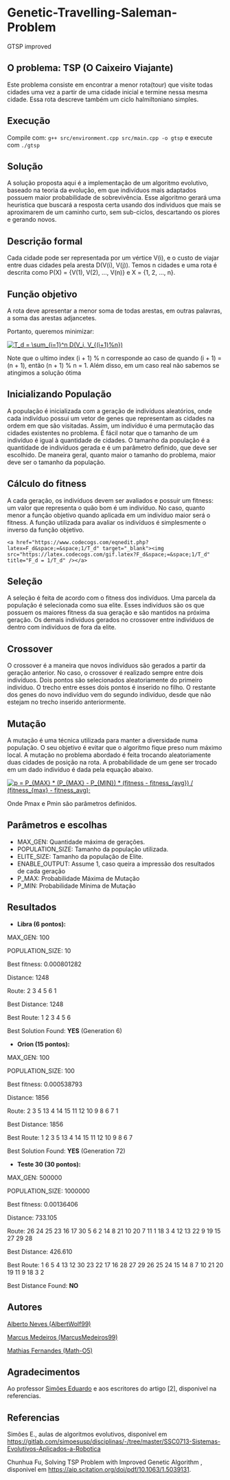 # Genetic-Travelling-Saleman-Problem
GTSP improved

## O problema: TSP (O Caixeiro Viajante)
Este problema consiste em encontrar a menor rota(tour) que visite todas cidades uma vez a partir de uma cidade inicial e termine nessa mesma cidade. Essa rota descreve também um ciclo halmiltoniano simples. 

## Execução

Compile com: ```g++ src/environment.cpp src/main.cpp -o gtsp``` e execute com ```./gtsp```

## Solução
A solução proposta aqui é a implementação de um algoritmo evolutivo, baseado na teoria da evolução, em que indivíduos mais adaptados possuem maior probabilidade de sobrevivência. Esse algoritmo gerará uma heuristica que buscará a resposta certa usando dos individuos que mais se aproximarem de um caminho curto, sem sub-ciclos, descartando os piores e gerando novos.  

## Descrição formal
Cada cidade pode ser representada por um vértice V(i), e o custo de viajar entre duas cidades pela aresta D(V(i), V(j)). Temos n cidades e uma rota é descrita como P(X) = {V(1), V(2), ..., V(n)} e X = {1, 2, ..., n}. 

## Função objetivo
A rota deve apresentar a menor soma de todas arestas, em outras palavras, a  soma das arestas adjancetes.

Portanto, queremos minimizar: 

<a href="https://www.codecogs.com/eqnedit.php?latex=T_d&space;=&space;\sum_{i=1}^n&space;D(V_i,&space;V_{(i&plus;1)%n})" target="_blank"><img src="https://latex.codecogs.com/gif.latex?T_d&space;=&space;\sum_{i=1}^n&space;D(V_i,&space;V_{(i&plus;1)%n})" title="T_d = \sum_{i=1}^n D(V_i, V_{(i+1)%n})" /></a>

Note que o ultimo index (i + 1) % n corresponde ao caso de quando (i + 1) = (n + 1), então (n + 1) % n = 1. Além disso, em um caso real não sabemos se atingimos a solução ótima

## Inicializando População

A população é inicializada com a geração de indivíduos aleatórios, onde cada indivíduo possui um vetor de genes que representam as cidades na ordem em que são visitadas. Assim, um indivíduo é uma permutação das cidades existentes no problema. É fácil notar que o tamanho de um indivíduo é igual à quantidade de cidades. O tamanho da população é a quantidade de indivíduos gerada e é um parâmetro definido, que deve ser escolhido. De maneira geral, quanto maior o tamanho do problema, maior deve ser o tamanho da população.

## Cálculo do fitness

A cada geração, os indivíduos devem ser avaliados e possuir um fitness: um valor que representa o quão bom é um indivíduo. No caso, quanto menor a função objetivo quando aplicada em um indivíduo maior será o fitness. A função utilizada para avaliar os indivíduos é simplesmente o inverso da função objetivo.
	
	<a href="https://www.codecogs.com/eqnedit.php?latex=F_d&space;=&space;1/T_d" target="_blank"><img src="https://latex.codecogs.com/gif.latex?F_d&space;=&space;1/T_d" title="F_d = 1/T_d" /></a>

## Seleção

A seleção é feita de acordo com o fitness dos indivíduos. Uma parcela da população é selecionada como sua elite. Esses indivíduos são os que possuem os maiores fitness da sua geração e são mantidos na próxima geração. Os demais indivíduos gerados no crossover entre indivíduos de dentro com indivíduos de fora da elite.

## Crossover

O crossover é a maneira que novos indivíduos são gerados a partir da geração anterior. No caso, o crossover é realizado sempre entre dois indivíduos. Dois pontos são selecionados aleatoriamente do primeiro indivíduo. O trecho entre esses dois pontos é inserido no filho. O restante dos genes do novo indivíduo vem do segundo indivíduo, desde que não estejam no trecho inserido anteriormente.

## Mutação 

A mutação é uma técnica utilizada para manter a diversidade numa população. O seu objetivo é evitar que o algoritmo fique preso num máximo local. A mutação no problema abordado é feita trocando aleatoriamente duas cidades de posição na rota. A probabilidade de um gene ser trocado em um dado indivíduo é dada pela equação abaixo.

<a href="https://www.codecogs.com/eqnedit.php?latex=p&space;=&space;P_{MAX}&space;*&space;(P_{MAX}&space;-&space;P_{MIN})&space;*&space;(fitness&space;-&space;fitness_{avg})&space;/&space;(fitness_{max}&space;-&space;fitness_avg);" target="_blank"><img src="https://latex.codecogs.com/gif.latex?p&space;=&space;P_{MAX}&space;*&space;(P_{MAX}&space;-&space;P_{MIN})&space;*&space;(fitness&space;-&space;fitness_{avg})&space;/&space;(fitness_{max}&space;-&space;fitness_avg);" title="p = P_{MAX} * (P_{MAX} - P_{MIN}) * (fitness - fitness_{avg}) / (fitness_{max} - fitness_avg);" /></a>

Onde Pmax e Pmin são parâmetros definidos.

## Parâmetros e escolhas

- MAX_GEN: Quantidade máxima de gerações.
- POPULATION_SIZE: Tamanho da população utilizada.
- ELITE_SIZE: Tamanho da população de Elite.
- ENABLE_OUTPUT: Assume 1, caso queira a impressão dos resultados de cada geração
- P_MAX: Probabilidade Máxima de Mutação
- P_MIN: Probabilidade Mínima de Mutação

## Resultados 

- **Libra (6 pontos):**

MAX_GEN: 100

POPULATION_SIZE: 10

Best fitness: 0.000801282

Distance: 1248

Route: 2 3 4 5 6 1

Best Distance: 1248

Best Route: 1 2 3 4 5 6

Best Solution Found: **YES** (Generation 6)


- **Orion (15 pontos):**

MAX_GEN: 100

POPULATION_SIZE: 100

Best fitness: 0.000538793

Distance: 1856

Route: 2 3 5 13 4 14 15 11 12 10 9 8 6 7 1

Best Distance: 1856

Best Route: 1 2 3 5 13 4 14 15 11 12 10 9 8 6 7

Best Solution Found: **YES** (Generation 72)

- **Teste 30 (30 pontos):**

MAX_GEN: 500000

POPULATION_SIZE: 1000000

Best fitness: 0.00136406

Distance: 733.105

Route: 26 24 25 23 16 17 30 5 6 2 14 8 21 10 20 7 11 1 18 3 4 12 13 22 9 19 15 27 29 28

Best Distance: 426.610

Best Route: 1 6 5 4 13 12 30 23 22 17 16 28 27 29 26 25 24 15 14 8 7 10 21 20 19 11 9 18 3 2

Best Distance Found: **NO**

## Autores

<a href="https://github.com/AlbertWolf99">Alberto Neves (AlbertWolf99)</a> 

<a href="https://github.com/MarcusMedeiros99">Marcus Medeiros (MarcusMedeiros99)</a>

<a href="https://github.com/Math-O5">Mathias Fernandes (Math-O5)</a>

## Agradecimentos

<p>Ao professor <a href="https://github.com/simoesusp">Simões Eduardo</a> e aos escritores do artigo [2], disponivel na referencias.</p>

## Referencias
    
Simões E., aulas de algoritmos evolutivos, disponivel em <https://gitlab.com/simoesusp/disciplinas/-/tree/master/SSC0713-Sistemas-Evolutivos-Aplicados-a-Robotica>

Chunhua Fu, Solving TSP Problem with Improved Genetic Algorithm , disponivel em <https://aip.scitation.org/doi/pdf/10.1063/1.5039131>. 
